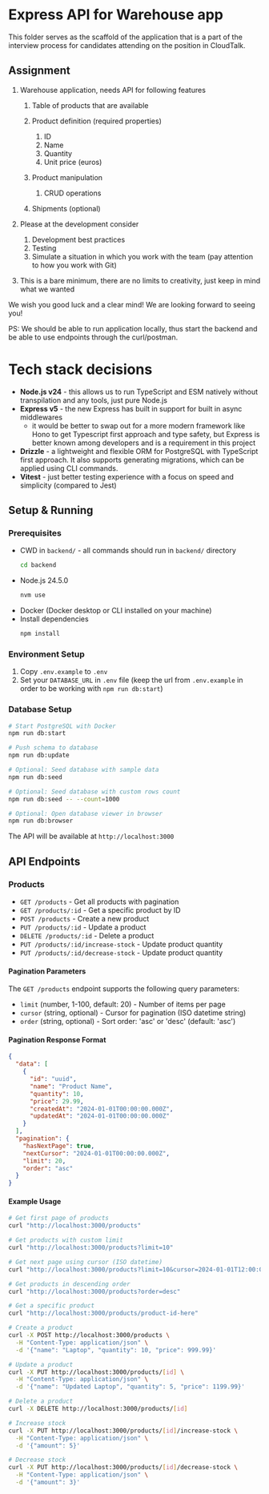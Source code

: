 # Express API for Warehouse app

This folder serves as the scaffold of the application that is a part of the interview process for candidates attending on the position in CloudTalk.

## Assignment

1. Warehouse application, needs API for following features
   1. Table of products that are available
   2. Product definition (required properties)
      1. ID
      2. Name
      3. Quantity
      4. Unit price (euros)

   3. Product manipulation
      1. CRUD operations

   4. Shipments (optional)

2. Please at the development consider
   1. Development best practices
   2. Testing
   3. Simulate a situation in which you work with the team (pay attention to how you work with Git)

3. This is a bare minimum, there are no limits to creativity, just keep in mind what we wanted

We wish you good luck and a clear mind! We are looking forward to seeing you!

PS: We should be able to run application locally, thus start the backend and be able to use endpoints through the curl/postman.

# Tech stack decisions

- **Node.js v24** - this allows us to run TypeScript and ESM natively without transpilation and any tools, just pure Node.js
- **Express v5** - the new Express has built in support for built in async middlewares
  - it would be better to swap out for a more modern framework like Hono to get Typescript first approach and type safety, but Express is better known among developers and is a requirement in this project
- **Drizzle** - a lightweight and flexible ORM for PostgreSQL with TypeScript first approach. It also supports generating migrations, which can be applied using CLI commands.
- **Vitest** - just better testing experience with a focus on speed and simplicity (compared to Jest)

## Setup & Running

### Prerequisites

- CWD in `backend/` - all commands should run in `backend/` directory
  ```bash
  cd backend
  ```
- Node.js 24.5.0
  ```bash
  nvm use
  ```
- Docker (Docker desktop or CLI installed on your machine)
- Install dependencies
  ```bash
  npm install
  ```

### Environment Setup

1. Copy `.env.example` to `.env`
2. Set your `DATABASE_URL` in `.env` file (keep the url from `.env.example` in order to be working with `npm run db:start`)

### Database Setup

```bash
# Start PostgreSQL with Docker
npm run db:start

# Push schema to database
npm run db:update

# Optional: Seed database with sample data
npm run db:seed

# Optional: Seed database with custom rows count
npm run db:seed -- --count=1000

# Optional: Open database viewer in browser
npm run db:browser
```

The API will be available at `http://localhost:3000`

## API Endpoints

### Products

- `GET /products` - Get all products with pagination
- `GET /products/:id` - Get a specific product by ID
- `POST /products` - Create a new product
- `PUT /products/:id` - Update a product
- `DELETE /products/:id` - Delete a product
- `PUT /products/:id/increase-stock` - Update product quantity
- `PUT /products/:id/decrease-stock` - Update product quantity

#### Pagination Parameters

The `GET /products` endpoint supports the following query parameters:

- `limit` (number, 1-100, default: 20) - Number of items per page
- `cursor` (string, optional) - Cursor for pagination (ISO datetime string)
- `order` (string, optional) - Sort order: 'asc' or 'desc' (default: 'asc')

#### Pagination Response Format

```json
{
  "data": [
    {
      "id": "uuid",
      "name": "Product Name",
      "quantity": 10,
      "price": 29.99,
      "createdAt": "2024-01-01T00:00:00.000Z",
      "updatedAt": "2024-01-01T00:00:00.000Z"
    }
  ],
  "pagination": {
    "hasNextPage": true,
    "nextCursor": "2024-01-01T00:00:00.000Z",
    "limit": 20,
    "order": "asc"
  }
}
```

#### Example Usage

```bash
# Get first page of products
curl "http://localhost:3000/products"

# Get products with custom limit
curl "http://localhost:3000/products?limit=10"

# Get next page using cursor (ISO datetime)
curl "http://localhost:3000/products?limit=10&cursor=2024-01-01T12:00:00.000Z"

# Get products in descending order
curl "http://localhost:3000/products?order=desc"

# Get a specific product
curl "http://localhost:3000/products/product-id-here"

# Create a product
curl -X POST http://localhost:3000/products \
  -H "Content-Type: application/json" \
  -d '{"name": "Laptop", "quantity": 10, "price": 999.99}'

# Update a product
curl -X PUT http://localhost:3000/products/[id] \
  -H "Content-Type: application/json" \
  -d '{"name": "Updated Laptop", "quantity": 5, "price": 1199.99}'

# Delete a product
curl -X DELETE http://localhost:3000/products/[id]

# Increase stock
curl -X PUT http://localhost:3000/products/[id]/increase-stock \
  -H "Content-Type: application/json" \
  -d '{"amount": 5}'

# Decrease stock
curl -X PUT http://localhost:3000/products/[id]/decrease-stock \
  -H "Content-Type: application/json" \
  -d '{"amount": 3}'
```
